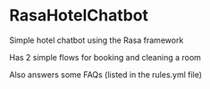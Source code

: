 # RasaHotelChatbot

Simple hotel chatbot using the Rasa framework

Has 2 simple flows for booking and cleaning a room

Also answers some FAQs (listed in the rules.yml file)
